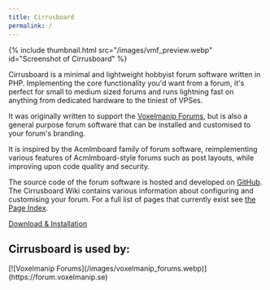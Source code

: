 ```yaml
---
title: Cirrusboard
permalink: /
---
```

{% include thumbnail.html
	src="/images/vmf_preview.webp"
	id="Screenshot of Cirrusboard" %}

Cirrusboard is a minimal and lightweight hobbyist forum software written in PHP. Implementing the core functionality you'd want from a forum, it's perfect for small to medium sized forums and runs lightning fast on anything from dedicated hardware to the tiniest of VPSes.

It was originally written to support the [Voxelmanip Forums](https://forum.voxelmanip.se), but is also a general purpose forum software that can be installed and customised to your forum's branding.

It is inspired by the Acmlmboard family of forum software, reimplementing various features of Acmlmboard-style forums such as post layouts, while improving upon code quality and security.

The source code of the forum software is hosted and developed on [GitHub](https://github.com/Cirrusboard/Cirrusboard). The Cirrusboard Wiki contains various information about configuring and customising your forum. For a full list of pages that currently exist see [the Page Index](/Special:PageIndex).

<a class="adorable-button" href="Download">Download & Installation</a>


<h2 style="border:0">Cirrusboard is used by:</h2>
[![Voxelmanip Forums](/images/voxelmanip_forums.webp)](https://forum.voxelmanip.se)
